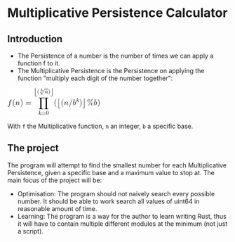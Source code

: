 # Multiplicative Persistence Calculator

## Introduction

- The Persistence of a number is the number of times we can apply a function f to it.
- The Multiplicative Persistence is the Persistence on applying the function "multiply each digit of the number together":

![Multiplcative function formula](/assets/CodeCogsEqn.gif "Multiplicative function formula")

With `f` the Multiplicative function, `n` an integer, `b` a specific base.

## The project

The program will attempt to find the smallest number for each Multiplicative Persistence, given a specific base and a maximum value to stop at. The main focus of the project will be:

- Optimisation: The program should not naively search every possible number. It should be able to work search all values of uint64 in reasonable amount of time.
- Learning: The program is a way for the author to learn writing Rust, thus it will have to contain multiple different modules at the minimum (not just a script).
